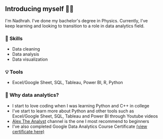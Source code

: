 ## Introducing myself 👋😄

I'm Nadhrah. I've done my bachelor's degree in Physics. Currently, I've keep learning and looking to transition to a role in data analytics field.


### 🌱 **Skills**
- Data cleaning
- Data analysis
- Data visualization


### 💡 **Tools**
- Excel/Google Sheet, SQL, Tableau, Power BI, R, Python


### 💭 **Why data analytics?**
- I start to love coding when I was learning Python and C++ in college
- I've start to learn more about Python and other tools such as Excel/Google Sheet, SQL, Tableau and Power BI through Youtube videos
- [Alex The Analyst](https://youtube.com/playlist?list=PLUaB-1hjhk8FE_XZ87vPPSfHqb6OcM0cF&si=T64nTWptPiwH8yqY) channel is the one I most recommend to beginners
- I've also completed Google Data Analytics Course Certificate [(view certificate here)](https://coursera.org/share/5c687c098cfcfd67c14dad63bd1c4e8d)

<!--
**NurNadhrah/NurNadhrah** is a ✨ _special_ ✨ repository because its `README.md` (this file) appears on your GitHub profile.

Here are some ideas to get you started:

- 🔭 I’m currently working on ...
- 🌱 I’m currently learning ...
- 👯 I’m looking to collaborate on ...
- 🤔 I’m looking for help with ...
- 💬 Ask me about ...
- 📫 How to reach me: ...
- 😄 Pronouns: ...
- ⚡ Fun fact: ...
-->
